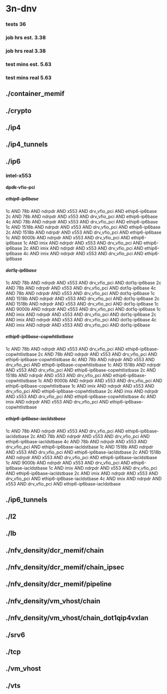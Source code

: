 # 3n-dnv
### tests 36
### job hrs est. 3.38
### job hrs real 3.38
### test mins est. 5.63
### test mins real 5.63
## ./container_memif
## ./crypto
## ./ip4
## ./ip4_tunnels
## ./ip6
### intel-x553
#### dpdk-vfio-pci
##### ethip6-ip6base
1c AND 78b AND ndrpdr AND x553 AND drv_vfio_pci AND ethip6-ip6base
2c AND 78b AND ndrpdr AND x553 AND drv_vfio_pci AND ethip6-ip6base
4c AND 78b AND ndrpdr AND x553 AND drv_vfio_pci AND ethip6-ip6base
1c AND 1518b AND ndrpdr AND x553 AND drv_vfio_pci AND ethip6-ip6base
2c AND 1518b AND ndrpdr AND x553 AND drv_vfio_pci AND ethip6-ip6base
1c AND 9000b AND ndrpdr AND x553 AND drv_vfio_pci AND ethip6-ip6base
1c AND imix AND ndrpdr AND x553 AND drv_vfio_pci AND ethip6-ip6base
2c AND imix AND ndrpdr AND x553 AND drv_vfio_pci AND ethip6-ip6base
4c AND imix AND ndrpdr AND x553 AND drv_vfio_pci AND ethip6-ip6base
##### dot1q-ip6base
1c AND 78b AND ndrpdr AND x553 AND drv_vfio_pci AND dot1q-ip6base
2c AND 78b AND ndrpdr AND x553 AND drv_vfio_pci AND dot1q-ip6base
4c AND 78b AND ndrpdr AND x553 AND drv_vfio_pci AND dot1q-ip6base
1c AND 1518b AND ndrpdr AND x553 AND drv_vfio_pci AND dot1q-ip6base
2c AND 1518b AND ndrpdr AND x553 AND drv_vfio_pci AND dot1q-ip6base
1c AND 9000b AND ndrpdr AND x553 AND drv_vfio_pci AND dot1q-ip6base
1c AND imix AND ndrpdr AND x553 AND drv_vfio_pci AND dot1q-ip6base
2c AND imix AND ndrpdr AND x553 AND drv_vfio_pci AND dot1q-ip6base
4c AND imix AND ndrpdr AND x553 AND drv_vfio_pci AND dot1q-ip6base
##### ethip6-ip6base-copwhtlistbase
1c AND 78b AND ndrpdr AND x553 AND drv_vfio_pci AND ethip6-ip6base-copwhtlistbase
2c AND 78b AND ndrpdr AND x553 AND drv_vfio_pci AND ethip6-ip6base-copwhtlistbase
4c AND 78b AND ndrpdr AND x553 AND drv_vfio_pci AND ethip6-ip6base-copwhtlistbase
1c AND 1518b AND ndrpdr AND x553 AND drv_vfio_pci AND ethip6-ip6base-copwhtlistbase
2c AND 1518b AND ndrpdr AND x553 AND drv_vfio_pci AND ethip6-ip6base-copwhtlistbase
1c AND 9000b AND ndrpdr AND x553 AND drv_vfio_pci AND ethip6-ip6base-copwhtlistbase
1c AND imix AND ndrpdr AND x553 AND drv_vfio_pci AND ethip6-ip6base-copwhtlistbase
2c AND imix AND ndrpdr AND x553 AND drv_vfio_pci AND ethip6-ip6base-copwhtlistbase
4c AND imix AND ndrpdr AND x553 AND drv_vfio_pci AND ethip6-ip6base-copwhtlistbase
##### ethip6-ip6base-iacldstbase
1c AND 78b AND ndrpdr AND x553 AND drv_vfio_pci AND ethip6-ip6base-iacldstbase
2c AND 78b AND ndrpdr AND x553 AND drv_vfio_pci AND ethip6-ip6base-iacldstbase
4c AND 78b AND ndrpdr AND x553 AND drv_vfio_pci AND ethip6-ip6base-iacldstbase
1c AND 1518b AND ndrpdr AND x553 AND drv_vfio_pci AND ethip6-ip6base-iacldstbase
2c AND 1518b AND ndrpdr AND x553 AND drv_vfio_pci AND ethip6-ip6base-iacldstbase
1c AND 9000b AND ndrpdr AND x553 AND drv_vfio_pci AND ethip6-ip6base-iacldstbase
1c AND imix AND ndrpdr AND x553 AND drv_vfio_pci AND ethip6-ip6base-iacldstbase
2c AND imix AND ndrpdr AND x553 AND drv_vfio_pci AND ethip6-ip6base-iacldstbase
4c AND imix AND ndrpdr AND x553 AND drv_vfio_pci AND ethip6-ip6base-iacldstbase
## ./ip6_tunnels
## ./l2
## ./lb
## ./nfv_density/dcr_memif/chain
## ./nfv_density/dcr_memif/chain_ipsec
## ./nfv_density/dcr_memif/pipeline
## ./nfv_density/vm_vhost/chain
## ./nfv_density/vm_vhost/chain_dot1qip4vxlan
## ./srv6
## ./tcp
## ./vm_vhost
## ./vts
